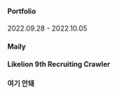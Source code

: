 #### Portfolio

2022.09.28 - 2022.10.05

#### Maily

#### Likelion 9th Recruiting Crawler

#### 여기 안돼
